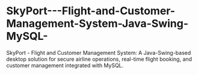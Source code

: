 # SkyPort---Flight-and-Customer-Management-System-Java-Swing-MySQL-
SkyPort - Flight and Customer Management System: A Java-Swing-based desktop solution for secure airline operations, real-time flight booking, and customer management integrated with MySQL.
